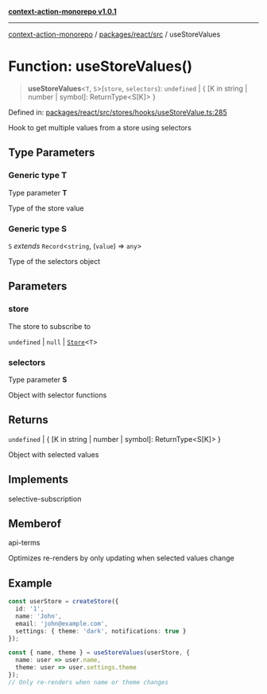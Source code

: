 [**context-action-monorepo v1.0.1**](../../../../README.md)

***

[context-action-monorepo](../../../../README.md) / [packages/react/src](../README.md) / useStoreValues

# Function: useStoreValues()

> **useStoreValues**\<`T`, `S`\>(`store`, `selectors`): `undefined` \| \{ \[K in string \| number \| symbol\]: ReturnType\<S\[K\]\> \}

Defined in: [packages/react/src/stores/hooks/useStoreValue.ts:285](https://github.com/mineclover/context-action/blob/08bf17d6ec1c09cfe0ffb9710189395df90c9772/packages/react/src/stores/hooks/useStoreValue.ts#L285)

Hook to get multiple values from a store using selectors

## Type Parameters

### Generic type T

Type parameter **T**

Type of the store value

### Generic type S

`S` *extends* `Record`\<`string`, (`value`) => `any`\>

Type of the selectors object

## Parameters

### store

The store to subscribe to

`undefined` | `null` | [`Store`](../classes/Store.md)&lt;`T`&gt;

### selectors

Type parameter **S**

Object with selector functions

## Returns

`undefined` \| \{ \[K in string \| number \| symbol\]: ReturnType\<S\[K\]\> \}

Object with selected values

## Implements

selective-subscription

## Memberof

api-terms

Optimizes re-renders by only updating when selected values change

## Example

```typescript
const userStore = createStore({ 
  id: '1', 
  name: 'John', 
  email: 'john@example.com',
  settings: { theme: 'dark', notifications: true }
});

const { name, theme } = useStoreValues(userStore, {
  name: user => user.name,
  theme: user => user.settings.theme
});
// Only re-renders when name or theme changes
```
